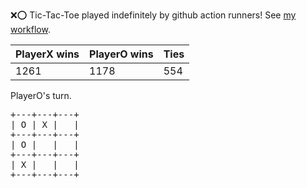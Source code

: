 :x::o: Tic-Tac-Toe played indefinitely by github action runners! See [my workflow](.github/workflows/play.yaml).

|PlayerX wins|PlayerO wins|Ties|
|-|-|-|
|1261|1178|554|

PlayerO's turn.

<pre>
+---+---+---+
| O | X |   |
+---+---+---+
| O |   |   |
+---+---+---+
| X |   |   |
+---+---+---+
</pre>